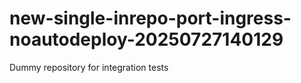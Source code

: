 # new-single-inrepo-port-ingress-noautodeploy-20250727140129
Dummy repository for integration tests
